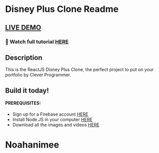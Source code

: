 # Disney Plus Clone Readme

## <a href="https://disney-clone-d1e27.firebaseapp.com" target="_blank">LIVE DEMO</a>

### 🔴 Watch full tutorial <a href='https://www.youtube.com/watch?v=R_OERlafbmw'>HERE</a>

## Description
This is the ReactJS Disney Plus Clone, the perfect project to put on your portfolio by Clever Programmer.

## Build it today!

#### PREREQUISITES:
- Sign up for a Firebase account <a href='https://firebase.google.com'>HERE</a>
- Install Node JS in your computer <a href='https://nodejs.org/en/'>HERE</a>
- Download all the images and videos <a href='https://drive.google.com/drive/folders/13SvUkXPh7ZC1FRtp62VKFi572elZyxi8?usp=sharing'>HERE</a>
# Noahanimee
